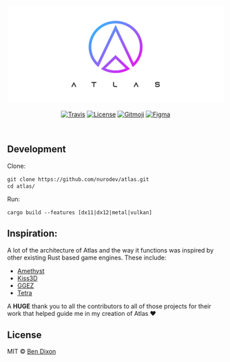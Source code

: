 <div align='center'>

  <a href='https://github.com/nurodev/atlas/releases'>
    <img alt='Atlas' src='./book/src/assets/Banner.png?sanitize=true' />
  </a>

  [![Travis](https://img.shields.io/travis/NuroDev/Atlas/master.svg?style=for-the-badge)](https://travis-ci.org/NuroDev/Atlas) 
  [![License](https://img.shields.io/badge/-mit-blue.svg?longCache=true&style=for-the-badge)](http://www.gnu.org/licenses/) 
  [![Gitmoji](https://img.shields.io/badge/-%20%F0%9F%98%9C-FFDD67.svg?longCache=true&style=for-the-badge)](https://gitmoji.carloscuesta.me/) 
  [![Figma](https://img.shields.io/badge/-2C2C2C.svg?logo=figma&logoColor=white&longCache=true&style=for-the-badge)](https://www.figma.com/file/a5yG3zVdkGc1ervX4Gl3Lx/Atlas) 

  <br />
</div>

## Development

Clone:
```shell
git clone https://github.com/nurodev/atlas.git
cd atlas/
```

Run:
```shell
cargo build --features [dx11|dx12|metal|vulkan]
```

## Inspiration:

A lot of the architecture of Atlas and the way it functions was inspired by other existing Rust based game engines. These include:
 - [Amethyst](https://amethyst.rs/)
 - [Kiss3D](http://kiss3d.org/)
 - [GGEZ](https://ggez.rs/)
 - [Tetra](https://github.com/17cupsofcoffee/tetra) 
 
A **HUGE** thank you to all the contributors to all of those projects for their work that helped guide me in my creation of Atlas ❤️

## License

MIT © [Ben Dixon](https://github.com/NuroDev/atlas/blob/master/LICENSE)
